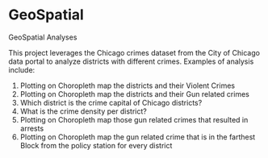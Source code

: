 # GeoSpatial
GeoSpatial Analyses

This project leverages the Chicago crimes dataset from the City of Chicago data portal to analyze districts with different crimes. Examples of analysis include:

1. Plotting on Choropleth map the districts and their Violent Crimes
2. Plotting on Choropleth map the districts and their Gun related crimes
3. Which district is the crime capital of Chicago districts?
4. What is the crime density per district?
5. Plotting on Choropleth map those gun related crimes that resulted in arrests
5. Plotting on Choropleth map the gun related crime that is in the farthest Block from the policy station for every district 
